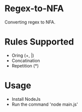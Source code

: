 # Regex-to-NFA
Converting regex to NFA. 

# Rules Supported
- Oring (+, |)
- Concatination
- Repetition (*)

# Usage
- Install NodeJs
- Run the command 'node main.js'

